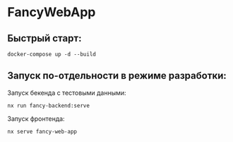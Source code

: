 # FancyWebApp

## Быстрый старт:

```shell
docker-compose up -d --build
```

## Запуск по-отдельности в режиме разработки:

Запуск бекенда с тестовыми данными:
```shell
nx run fancy-backend:serve
```


Запуск фронтенда:
```shell
nx serve fancy-web-app
```

